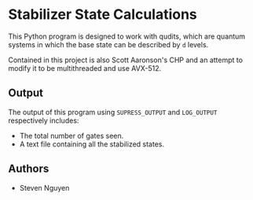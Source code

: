 # Stabilizer State Calculations

This Python program is designed to work with qudits, which are quantum systems in which the base state can be described by `d` levels.

Contained in this project is also Scott Aaronson's CHP and an attempt to modify it to be multithreaded and use AVX-512.

## Output

The output of this program using `SUPRESS_OUTPUT` and `LOG_OUTPUT` respectively includes:

- The total number of gates seen.
- A text file containing all the stabilized states.

## Authors

- Steven Nguyen
